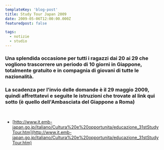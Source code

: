 ```yaml
---
templateKey: 'blog-post'
title: Study Tour Japan 2009
date: 2009-05-06T12:00:00.000Z
featuredpost: false

tags:
  - notizie
  - studio
---
```



### Una splendida occasione per tutti i ragazzi dai 20 ai 29 che vogliono trascorrere un periodo di 10 giorni in Giappone, totalmente gratuito e in compagnia di giovani di tutte le nazionalità. 

 ### La scadenza per l'invio delle domande è il 29 maggio 2009, quindi affrettatevi e seguite le istruzioni che trovate al link qui sotto (è quello dell'Ambasciata del Giappone a Roma) 

   

 
 - [http://www.it.emb-japan.go.jp/italiano/Cultura%20e%20opportunita/educazione_31stStudyTour.htm](http://www.it.emb-japan.go.jp/italiano/Cultura%20e%20opportunita/educazione_31stStudyTour.htm) 

